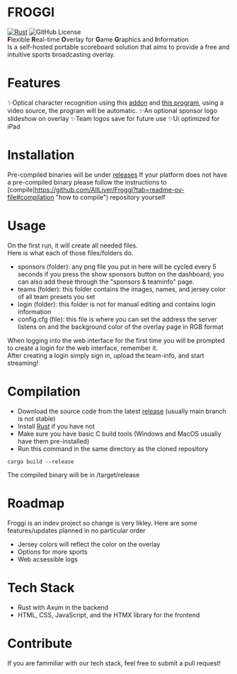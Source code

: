 # FROGGI
[![Rust](https://github.com/AllLiver/Froggi/actions/workflows/rust.yml/badge.svg)](https://github.com/AllLiver/Froggi/actions/workflows/rust.yml)
![GitHub License](https://img.shields.io/github/license/allliver/froggi)  
**F**lexible **R**eal-time **O**verlay for **G**ame **G**raphics and **I**nformation  
Is a self-hosted portable scoreboard solution that aims to provide a free and intuitive sports broadcasting overlay.

# Features
✨Optical character recognition using this [addon](https://github.com/AllLiver/froggi-ocr) and [this program](https://github.com/locaal-ai/scoresight), using a video source, the program will be automatic.
✨An optional sponsor logo slideshow on overlay
✨Team logos save for future use
✨Ui optimized for iPad

# Installation
Pre-compiled binaries will be under [releases](https://github.com/AllLiver/Froggi/releases "releases")
If your platform does not have a pre-compiled binary please follow the instructions to [compile]https://github.com/AllLiver/Froggi?tab=readme-ov-file#compilation "how to compile") repository yourself

# Usage
On the first run, it will create all needed files.  
Here is what each of those files/folders do.
 - sponsors (folder): any png file you put in here will be cycled every 5 seconds if you press the show sponsors button on the dashboard, you can also add these through the "sponsors & teaminfo" page.
 - teams (folder): this folder contains the images, names, and jersey color of all team presets you set
 - login (folder): this folder is not for manual editing and contains login information
 - config.cfg (file): this file is where you can set the address the server listens on and the background color of the overlay page in RGB format 

When logging into the web interface for the first time you will be prompted to create a login for the web interface, remember it.  
After creating a login simply sign in, upload the team-info, and start streaming!

# Compilation 
- Download the source code from the latest [release](https://github.com/AllLiver/FOSSO/releases "releases") (usually main branch is not stable)
- Install [Rust](https://rustup.rs/ "rustup") if you have not
- Make sure you have basic C build tools (Windows and MacOS usually have them pre-installed)
- Run this command in the same directory as the cloned repository
```
cargo build --release
```
The compiled binary will be in /target/release

# Roadmap
Froggi is an indev project so change is very likley.
Here are some features/updates planned in no particular order
 - Jersey colors will reflect the color on the overlay
 - Options for more sports
 - Web acsessible logs

# Tech Stack
 - Rust with Axum in the backend
 - HTML, CSS, JavaScript, and the HTMX library for the frontend

# Contribute
If you are fammiliar with our tech stack, feel free to submit a pull request!
